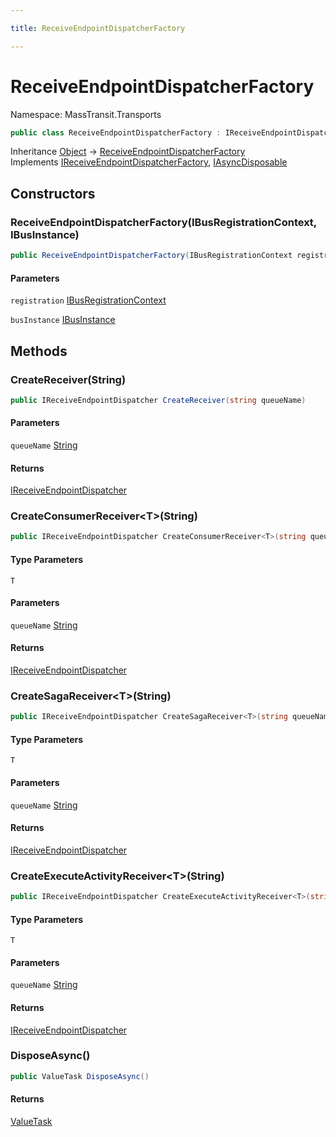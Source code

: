 ```yaml
---

title: ReceiveEndpointDispatcherFactory

---
```


# ReceiveEndpointDispatcherFactory

Namespace: MassTransit.Transports

```csharp
public class ReceiveEndpointDispatcherFactory : IReceiveEndpointDispatcherFactory, IAsyncDisposable
```

Inheritance [Object](https://learn.microsoft.com/en-us/dotnet/api/system.object) → [ReceiveEndpointDispatcherFactory](../masstransit-transports/receiveendpointdispatcherfactory)<br/>
Implements [IReceiveEndpointDispatcherFactory](../masstransit-transports/ireceiveendpointdispatcherfactory), [IAsyncDisposable](https://learn.microsoft.com/en-us/dotnet/api/system.iasyncdisposable)

## Constructors

### **ReceiveEndpointDispatcherFactory(IBusRegistrationContext, IBusInstance)**

```csharp
public ReceiveEndpointDispatcherFactory(IBusRegistrationContext registration, IBusInstance busInstance)
```

#### Parameters

`registration` [IBusRegistrationContext](../masstransit/ibusregistrationcontext)<br/>

`busInstance` [IBusInstance](../masstransit-transports/ibusinstance)<br/>

## Methods

### **CreateReceiver(String)**

```csharp
public IReceiveEndpointDispatcher CreateReceiver(string queueName)
```

#### Parameters

`queueName` [String](https://learn.microsoft.com/en-us/dotnet/api/system.string)<br/>

#### Returns

[IReceiveEndpointDispatcher](../masstransit-transports/ireceiveendpointdispatcher)<br/>

### **CreateConsumerReceiver\<T\>(String)**

```csharp
public IReceiveEndpointDispatcher CreateConsumerReceiver<T>(string queueName)
```

#### Type Parameters

`T`<br/>

#### Parameters

`queueName` [String](https://learn.microsoft.com/en-us/dotnet/api/system.string)<br/>

#### Returns

[IReceiveEndpointDispatcher](../masstransit-transports/ireceiveendpointdispatcher)<br/>

### **CreateSagaReceiver\<T\>(String)**

```csharp
public IReceiveEndpointDispatcher CreateSagaReceiver<T>(string queueName)
```

#### Type Parameters

`T`<br/>

#### Parameters

`queueName` [String](https://learn.microsoft.com/en-us/dotnet/api/system.string)<br/>

#### Returns

[IReceiveEndpointDispatcher](../masstransit-transports/ireceiveendpointdispatcher)<br/>

### **CreateExecuteActivityReceiver\<T\>(String)**

```csharp
public IReceiveEndpointDispatcher CreateExecuteActivityReceiver<T>(string queueName)
```

#### Type Parameters

`T`<br/>

#### Parameters

`queueName` [String](https://learn.microsoft.com/en-us/dotnet/api/system.string)<br/>

#### Returns

[IReceiveEndpointDispatcher](../masstransit-transports/ireceiveendpointdispatcher)<br/>

### **DisposeAsync()**

```csharp
public ValueTask DisposeAsync()
```

#### Returns

[ValueTask](https://learn.microsoft.com/en-us/dotnet/api/system.threading.tasks.valuetask)<br/>
